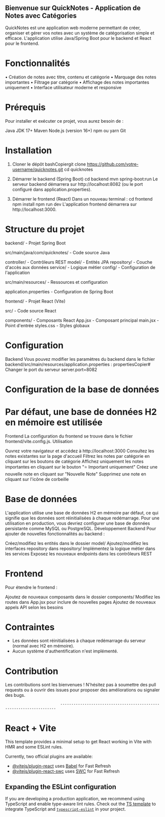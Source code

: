 ## Bienvenue sur QuickNotes - Application de Notes avec Catégories

QuickNotes est une application web moderne permettant de créer, organiser et gérer vos notes avec un système de catégorisation simple et efficace. L'application utilise Java/Spring Boot pour le backend et React pour le frontend.

# Fonctionnalités

• Création de notes avec titre, contenu et catégorie
• Marquage des notes importantes
• Filtrage par catégorie
• Affichage des notes importantes uniquement
• Interface utilisateur moderne et responsive

# Prérequis
Pour installer et exécuter ce projet, vous aurez besoin de :

Java JDK 17+
Maven
Node.js (version 16+)
npm ou yarn
Git

# Installation

1. Cloner le dépôt
bashCopiergit clone https://github.com/votre-username/quicknotes.git
cd quicknotes

2. Démarrer le backend (Spring Boot)
cd backend
mvn spring-boot:run
Le serveur backend démarrera sur http://localhost:8082 (ou le port configuré dans application.properties).

3. Démarrer le frontend (React)
Dans un nouveau terminal :
cd frontend
npm install
npm run dev
L'application frontend démarrera sur http://localhost:3000.

# Structure du projet

backend/ - Projet Spring Boot

src/main/java/com/quicknotes/ - Code source Java

controller/ - Contrôleurs REST
model/ - Entités JPA
repository/ - Couche d'accès aux données
service/ - Logique métier
config/ - Configuration de l'application


src/main/resources/ - Ressources et configuration

application.properties - Configuration de Spring Boot




frontend/ - Projet React (Vite)

src/ - Code source React

components/ - Composants React
App.jsx - Composant principal
main.jsx - Point d'entrée
styles.css - Styles globaux



# Configuration

Backend
Vous pouvez modifier les paramètres du backend dans le fichier backend/src/main/resources/application.properties :
propertiesCopier# Changer le port du serveur
server.port=8082

# Configuration de la base de données
# Par défaut, une base de données H2 en mémoire est utilisée
Frontend
La configuration du frontend se trouve dans le fichier frontend/vite.config.js.
Utilisation

Ouvrez votre navigateur et accédez à http://localhost:3000
Consultez les notes existantes sur la page d'accueil
Filtrez les notes par catégorie en cliquant sur les boutons de catégorie
Affichez uniquement les notes importantes en cliquant sur le bouton "⭐ Important uniquement"
Créez une nouvelle note en cliquant sur "Nouvelle Note"
Supprimez une note en cliquant sur l'icône de corbeille

# Base de données

L'application utilise une base de données H2 en mémoire par défaut, ce qui signifie que les données sont réinitialisées à chaque redémarrage. Pour une utilisation en production, vous devriez configurer une base de données persistante comme MySQL ou PostgreSQL.
Développement
Backend
Pour ajouter de nouvelles fonctionnalités au backend :

Créez/modifiez les entités dans le dossier model/
Ajoutez/modifiez les interfaces repository dans repository/
Implémentez la logique métier dans les services
Exposez les nouveaux endpoints dans les contrôleurs REST

# Frontend

Pour étendre le frontend :

Ajoutez de nouveaux composants dans le dossier components/
Modifiez les routes dans App.jsx pour inclure de nouvelles pages
Ajoutez de nouveaux appels API selon les besoins

# Contraintes

- Les données sont réinitialisées à chaque redémarrage du serveur (normal avec H2 en mémoire).
- Aucun système d'authentification n'est implémenté.

# Contribution
Les contributions sont les bienvenues ! N'hésitez pas à soumettre des pull requests ou à ouvrir des issues pour proposer des améliorations ou signaler des bugs.


                             --------------------------------------------------------------------


# React + Vite

This template provides a minimal setup to get React working in Vite with HMR and some ESLint rules.

Currently, two official plugins are available:

- [@vitejs/plugin-react](https://github.com/vitejs/vite-plugin-react/blob/main/packages/plugin-react/README.md) uses [Babel](https://babeljs.io/) for Fast Refresh
- [@vitejs/plugin-react-swc](https://github.com/vitejs/vite-plugin-react-swc) uses [SWC](https://swc.rs/) for Fast Refresh

## Expanding the ESLint configuration

If you are developing a production application, we recommend using TypeScript and enable type-aware lint rules. Check out the [TS template](https://github.com/vitejs/vite/tree/main/packages/create-vite/template-react-ts) to integrate TypeScript and [`typescript-eslint`](https://typescript-eslint.io) in your project.
